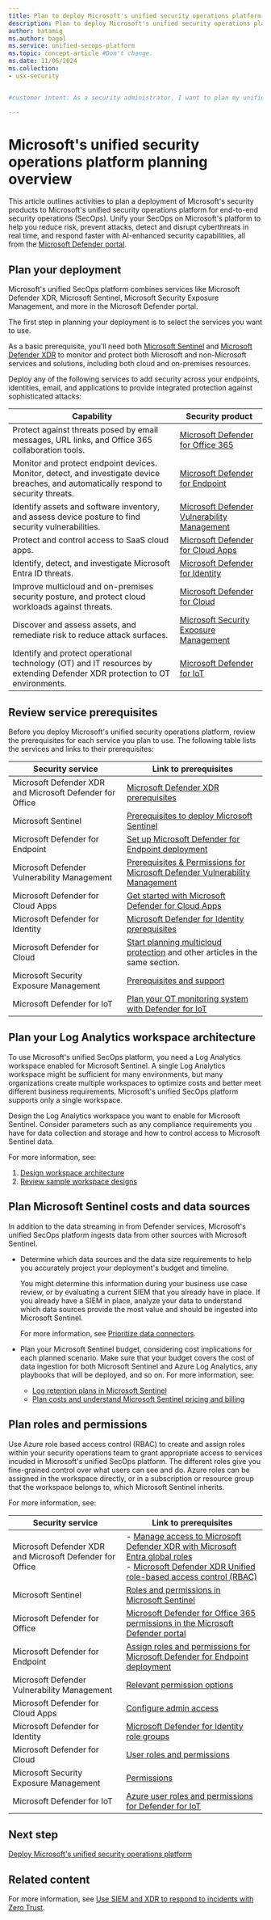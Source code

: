 ```yaml
---
title: Plan to deploy Microsoft's unified security operations platform | Microsoft Defender
description: Plan to deploy Microsoft's unified security operations platform with the Microsoft Defender portal, Microsoft Sentinel, and other Microsoft Defender services.
author: batamig
ms.author: bagol
ms.service: unified-secops-platform
ms.topic: concept-article #Don't change.
ms.date: 11/06/2024
ms.collection:
- usx-security


#customer intent: As a security administrator, I want to plan my unified security operations platform deployment so that I can access Microsoft Sentinel services together with other Microsoft Defender services in the Microsoft Defender portal.

---
```


# Microsoft's unified security operations platform planning overview

This article outlines activities to plan a deployment of Microsoft's security products to Microsoft's unified security operations platform for end-to-end security operations (SecOps). Unify your SecOps on Microsoft's platform to help you reduce risk, prevent attacks, detect and disrupt cyberthreats in real time, and respond faster with AI-enhanced security capabilities, all from the [Microsoft Defender portal](https://security.microsoft.com).

## Plan your deployment

Microsoft's unified SecOps platform combines services like Microsoft Defender XDR, Microsoft Sentinel, Microsoft Security Exposure Management, and more in the Microsoft Defender portal.

The first step in planning your deployment is to select the services you want to use.

As a basic prerequisite, you'll need both [Microsoft Sentinel](/azure/sentinel/overview) and [Microsoft Defender XDR](../defender-xdr/microsoft-365-defender.md) to monitor and protect both Microsoft and non-Microsoft services and solutions, including both cloud and on-premises resources. <!--is this correct?-->

Deploy any of the following services to add security across your endpoints, identities, email, and applications to provide integrated protection against sophisticated attacks:

|Capability  |Security product  |
|---------|---------|
|Protect against threats posed by email messages, URL links, and Office 365 collaboration tools.     |   [Microsoft Defender for Office 365](/defender-office-365/mdo-about)      |
|Monitor and protect endpoint devices. Monitor, detect, and investigate device breaches, and automatically respond to security threats.    |     [Microsoft Defender for Endpoint](/defender-endpoint/microsoft-defender-endpoint)    |
|Identify assets and software inventory, and assess device posture to find security vulnerabilities.|[Microsoft Defender Vulnerability Management](/defender-vulnerability-management/defender-vulnerability-management)|
|Protect and control access to SaaS cloud apps.|[Microsoft Defender for Cloud Apps](/defender-cloud-apps/what-is-defender-for-cloud-apps)|
|Identify, detect, and investigate Microsoft Entra ID threats.|[Microsoft Defender for Identity](/defender-for-identity/what-is)|
|Improve multicloud and on-premises security posture, and protect cloud workloads against threats.|[Microsoft Defender for Cloud](/azure/defender-for-cloud/defender-for-cloud-introduction)|
|Discover and assess assets, and remediate risk to reduce attack surfaces.|[Microsoft Security Exposure Management](/security-exposure-management/microsoft-security-exposure-management)|
|Identify and protect operational technology (OT) and IT resources by extending Defender XDR protection to OT environments.|[Microsoft Defender for IoT](/defender-for-iot/microsoft-defender-iot)|

<!--what about entra?-->

## Review service prerequisites

Before you deploy Microsoft's unified security operations platform, review the prerequisites for each service you plan to use. The following table lists the services and links to their prerequisites:

|Security service  |Link to prerequisites  |
|---------|---------|
|Microsoft Defender XDR and Microsoft Defender for Office|[Microsoft Defender XDR prerequisites](/defender-xdr/prerequisites) |
|Microsoft Sentinel | [Prerequisites to deploy Microsoft Sentinel](/azure/sentinel/prerequisites)|
|Microsoft Defender for Endpoint     | [Set up Microsoft Defender for Endpoint deployment](/defender-endpoint/production-deployment)        |
|Microsoft Defender Vulnerability Management     |    [Prerequisites & Permissions for Microsoft Defender Vulnerability Management](../defender-vulnerability-management/tvm-prerequisites.md)    |
|Microsoft Defender for Cloud Apps     | [Get started with Microsoft Defender for Cloud Apps](/defender-cloud-apps/get-started)        |
|Microsoft Defender for Identity     | [Microsoft Defender for Identity prerequisites](/defender-for-identity/deploy/prerequisites)        |
|Microsoft Defender for Cloud     | [Start planning multicloud protection](/azure/defender-for-cloud/plan-multicloud-security-get-started) and other articles in the same section.        |
|Microsoft Security Exposure Management     |    [Prerequisites and support](../exposure-management/prerequisites.md)      |
|Microsoft Defender for IoT     |  [Plan your OT monitoring system with Defender for IoT](/azure/defender-for-iot/organizations/best-practices/plan-corporate-monitoring)       |

<!--do we need entra? [Plan an ID Protection deployment](/entra/id-protection/how-to-deploy-identity-protection?form=MG0AV3)-->

<!--we don't need this until mult tenants i think
## Design a governence strategy

<!--shared from zt / ops content

If your organization has many Azure subscriptions, you might need a way to efficiently manage access, policies, and compliance for those subscriptions, especially when keeping Zero Trust principles in mind. Management groups provide a governance scope for subscriptions. When you organize your subscriptions within management groups, the governance conditions you configure for a management group apply to the subscriptions it contains. For more information, see Organize your resources with management groups.

For example, the Microsoft Sentinel workspace in the following diagram is in the Security subscription under the Platform management group, which is part of the Microsoft Entra ID tenant.

:::image type="content" source="media/overview-plan/sentinel-workspaces.svg" alt-text="Diagram for applying Zero Trust principles for Azure IaaS infrastructure.":::
-->

## Plan your Log Analytics workspace architecture

To use Microsoft's unified SecOps platform, you need a Log Analytics workspace enabled for Microsoft Sentinel. A single Log Analytics workspace might be sufficient for many environments, but many organizations create multiple workspaces to optimize costs and better meet different business requirements. Microsoft's unified SecOps platform supports only a single workspace.

Design the Log Analytics workspace you want to enable for Microsoft Sentinel. Consider parameters such as any compliance requirements you have for data collection and storage and how to control access to Microsoft Sentinel data.

For more information, see:

1. [Design workspace architecture](/azure/azure-monitor/logs/workspace-design?toc=%2Fazure%2Fsentinel%2FTOC.json&bc=%2Fazure%2Fsentinel%2Fbreadcrumb%2Ftoc.json)
1. [Review sample workspace designs](/azure/sentinel/sample-workspace-designs)

## Plan Microsoft Sentinel costs and data sources

In addition to the data streaming in from Defender services, Microsoft's unified SecOps platform ingests data from other sources with Microsoft Sentinel.

- Determine which data sources and the data size requirements to help you accurately project your deployment's budget and timeline.

    You might determine this information during your business use case review, or by evaluating a current SIEM that you already have in place. If you already have a SIEM in place, analyze your data to understand which data sources provide the most value and should be ingested into Microsoft Sentinel.

    For more information, see [Prioritize data connectors](/azure/sentinel/prioritize-data-connectors).

- Plan your Microsoft Sentinel budget, considering cost implications for each planned scenario. Make sure that your budget covers the cost of data ingestion for both Microsoft Sentinel and Azure Log Analytics, any playbooks that will be deployed, and so on.  For more information, see:

    - [Log retention plans in Microsoft Sentinel](/azure/sentinel/log-plans)
    - [Plan costs and understand Microsoft Sentinel pricing and billing](/azure/sentinel/billing?tabs=simplified%2Ccommitment-tiers)

## Plan roles and permissions

Use Azure role based access control (RBAC) to create and assign roles within your security operations team to grant appropriate access to services incuded in Microsoft's unified SecOps platform. The different roles give you fine-grained control over what users can see and do. Azure roles can be assigned in the workspace directly, or in a subscription or resource group that the workspace belongs to, which Microsoft Sentinel inherits.

For more information, see:

|Security service  |Link to prerequisites  |
|---------|---------|
|Microsoft Defender XDR and Microsoft Defender for Office| - [Manage access to Microsoft Defender XDR with Microsoft Entra global roles](/defender-xdr/m365d-permissions) <br>- [Microsoft Defender XDR Unified role-based access control (RBAC)](/defender-xdr/manage-rbac)|
|Microsoft Sentinel | [Roles and permissions in Microsoft Sentinel](/azure/sentinel/roles) |
|Microsoft Defender for Office | [Microsoft Defender for Office 365 permissions in the Microsoft Defender portal](/defender-office-365/mdo-portal-permissions) |
|Microsoft Defender for Endpoint     | [Assign roles and permissions for Microsoft Defender for Endpoint deployment](/defender-endpoint/prepare-deployment)      |
|Microsoft Defender Vulnerability Management     | [Relevant permission options](/defender-vulnerability-management/tvm-prerequisites#relevant-permission-options)     |
|Microsoft Defender for Cloud Apps     | [Configure admin access](/defender-cloud-apps/manage-admins)      |
|Microsoft Defender for Identity     |  [Microsoft Defender for Identity role groups](/defender-for-identity/role-groups)      |
|Microsoft Defender for Cloud     |   [User roles and permissions](/azure/defender-for-cloud/permissions)    |
|Microsoft Security Exposure Management     |  [Permissions](../exposure-management/prerequisites.md)    |
|Microsoft Defender for IoT     | [Azure user roles and permissions for Defender for IoT](/azure/defender-for-iot/organizations/roles-azure)       |


## Next step

[Deploy Microsoft's unified security operations platform](overview-deploy.md)

## Related content

For more information, see [Use SIEM and XDR to respond to incidents with Zero Trust](/security/operations/siem-xdr-overview?bc=%2Fsecurity%2Fzero-trust%2Fbreadcrumb%2Ftoc.json&toc=%2Fsecurity%2Fzero-trust%2Ftoc.json&tabs=defender-portal).